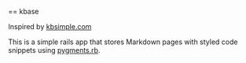 == kbase

Inspired by [kbsimple.com](http://www.kbsimple.com)

This is a simple rails app that stores Markdown pages with styled code snippets using [pygments.rb](https://github.com/tmm1/pygments.rb).





